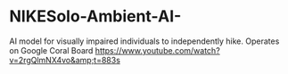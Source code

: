# NIKESolo-Ambient-AI-
AI model for visually impaired individuals to independently hike. Operates on Google Coral Board https://www.youtube.com/watch?v=2rgQlmNX4vo&amp;t=883s
